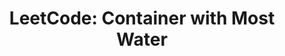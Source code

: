 ---
title: "LeetCode: Container with Most Water"
tags: [Leetcode, GoHired, Array, Two Pointer]
style: border
color: primary
description: Given two words word1 and word2, find the edit distance between word1 and word2 i.e. minimum number of operations required to convert word1 to word2.
external_url: https://www.gohired.in/2019/10/29/leetcode-container-with-most-water/
---